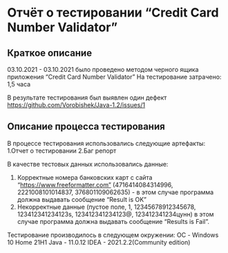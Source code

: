 # Отчёт о тестировании “Credit Card Number Validator”

## Краткое описание
03.10.2021 - 03.10.2021 было проведено методом черного ящика приложения “Credit Card Number Validator”
На тестирование затрачено: 1,5  часа

В результате тестирования был выявлен один дефект https://github.com/Vorobishek/Java-1.2/issues/1

## Описание процесса тестирования

В процессе тестирования использовались следующие артефакты:
1.Отчет о тестировании
2.Баг репорт

В качестве тестовых данных использовались данные:
1. Корректные номера банковских карт  с сайта “https://www.freeformatter.com” (4716414084314996, 2221008101014837, 376801109062635) - в этом случае программа должна выдавать сообщение “Result is OK”
2. Некорректные данные (пустое поле, 1, 12345678912345678, 123412341234123s, 123412341234123@, 123412341234цунн) в этом случае программа должна выдавать сообщение “Results is Fail”.

Тестирование производилось в следующем окружении:
ОС - Windows 10 Home 21H1
Java - 11.0.12 IDEA - 2021.2.2(Community edition)

